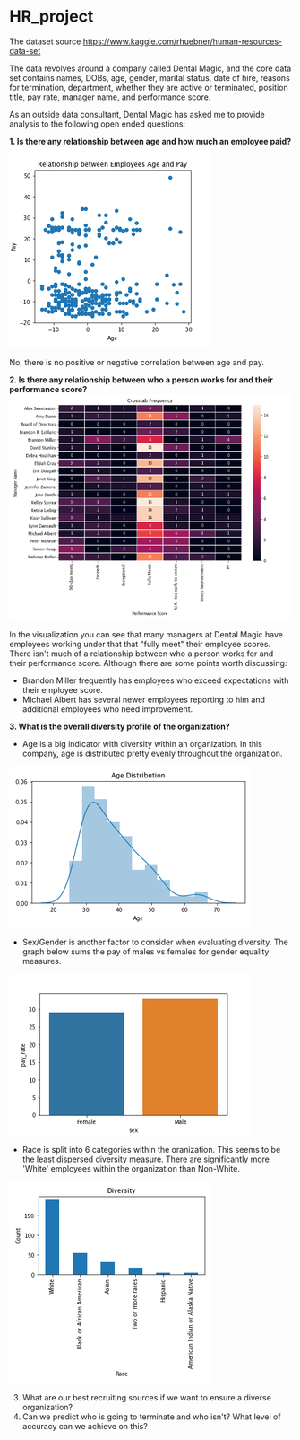 # HR_project

The dataset source https://www.kaggle.com/rhuebner/human-resources-data-set

The data revolves around a company called Dental Magic, and the core data set contains names, DOBs, age, gender, marital status, date of hire, reasons for termination, department, whether they are active or terminated, position title, pay rate, manager name, and performance score.

As an outside data consultant, Dental Magic has asked me to provide analysis to the following open ended questions:

**1. Is there any relationship between age and how much an employee paid?**
![](images/agepay_corr.png)

No, there is no positive or negative correlation between age and pay.

**2. Is there any relationship between who a person works for and their performance score?**
![](images/frequency.png)

In the visualization you can see that many managers at Dental Magic have employees working under that that "fully meet" their employee scores. There isn't much of a relationship between who a person works for and their performance score. Although there are some points worth discussing:
 - Brandon Miller frequently has employees who exceed expectations with their employee score.
 - Michael Albert has several newer employees reporting to him and additional employees who need improvement.  

**3. What is the overall diversity profile of the organization?**

- Age is a big indicator with diversity within an organization. In this company, age is distributed pretty evenly throughout the organization.

![](images/age_dist.png)

- Sex/Gender is another factor to consider when evaluating diversity. The graph below sums the pay of males vs females for gender equality measures.

![](images/male_pay.png)

- Race is split into 6 categories within the oranization. This seems to be the least dispersed diversity measure. There are significantly more 'White' employees within the organization than Non-White.

![](images/race.png)


3. What are our best recruiting sources if we want to ensure a diverse organization?
4. Can we predict who is going to terminate and who isn't? What level of accuracy can we achieve on this?
